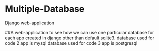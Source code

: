 # Multiple-Database
   Django web-application

##A web-application to see how we can use one particular database for each app created in django other than default sqlite3.
  database used for code 2 app is mysql
  database used for code 3 app is postgresql
